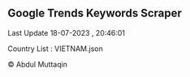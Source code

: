 

## Google Trends Keywords Scraper 
 
Last Update 18-07-2023 , 20:46:01

Country List :
VIETNAM.json



© Abdul Muttaqin 
